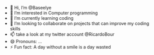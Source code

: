 - 👋 Hi, I’m @Baseelye
- 👀 I’m interested in Computer programming
- 🌱 I’m currently learning coding
- 💞️ I’m looking to collaborate on projects that can improve my coding skills
- 📫 take a look at my twitter account @RicardoBour
- 😄 Pronouns: ...
- ⚡ Fun fact: A day without a smile is a day wasted

<!---
Baseelye/Baseelye is a ✨ special ✨ repository because its `README.md` (this file) appears on your GitHub profile.
You can click the Preview link to take a look at your changes.
--->
